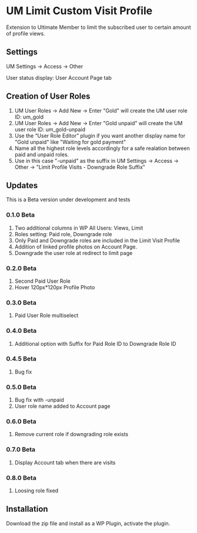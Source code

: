 # UM Limit Custom Visit Profile
Extension to Ultimate Member to limit the subscribed user to certain amount of profile views.
## Settings
UM Settings -> Access -> Other

User status display: User Account Page tab

## Creation of User Roles
1. UM User Roles -> Add New -> Enter "Gold" will create the UM user role ID: um_gold
2. UM User Roles -> Add New -> Enter "Gold unpaid" will create the UM user role ID: um_gold-unpaid
3. Use the “User Role Editor” plugin if you want another  display name for "Gold unpaid" like "Waiting for gold payment"
4. Name all the highest role levels accordingly for a safe realation between paid and unpaid roles.
5. Use in this case "-unpaid" as the suffix in UM Settings -> Access -> Other -> "Limit Profile Visits - Downgrade Role Suffix"
## Updates
This is a Beta version under development and tests
### 0.1.0 Beta 
1. Two additional columns in WP All Users: Views, Limit
2. Roles setting: Paid role, Downgrade role
3. Only Paid and Downgrade roles are included in the Limit Visit Profile
4. Addition of linked profile photos on Account Page.
5. Downgrade the user role at redirect to limit page
### 0.2.0 Beta 
1. Second Paid User Role
2. Hover 120px*120px Profile Photo
### 0.3.0 Beta
1. Paid User Role multiselect
### 0.4.0 Beta
1. Additional option with Suffix for Paid Role ID to Downgrade Role ID
### 0.4.5 Beta
1. Bug fix 
### 0.5.0 Beta
1. Bug fix with -unpaid
2. User role name added to Account page
### 0.6.0 Beta
1. Remove current role if downgrading role exists
### 0.7.0 Beta
1. Display Account tab when there are visits
### 0.8.0 Beta
1. Loosing role fixed
## Installation
Download the zip file and install as a WP Plugin, activate the plugin.
